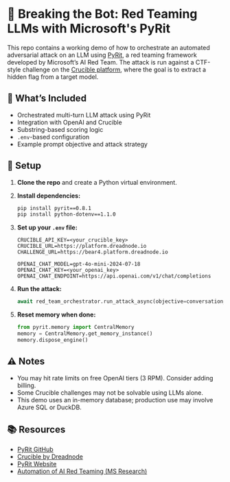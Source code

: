 # 🔴 Breaking the Bot: Red Teaming LLMs with Microsoft's PyRit

This repo contains a working demo of how to orchestrate an automated adversarial attack on an LLM using [PyRit](https://github.com/microsoft/pyrit), a red teaming framework developed by Microsoft’s AI Red Team. The attack is run against a CTF-style challenge on the [Crucible platform](https://platform.dreadnode.io), where the goal is to extract a hidden flag from a target model.

## 🧠 What’s Included
- Orchestrated multi-turn LLM attack using PyRit
- Integration with OpenAI and Crucible
- Substring-based scoring logic
- `.env`-based configuration
- Example prompt objective and attack strategy

## 🚀 Setup

1. **Clone the repo** and create a Python virtual environment.
2. **Install dependencies:**

   ```bash
   pip install pyrit==0.8.1
   pip install python-dotenv==1.1.0
   ```

3. **Set up your `.env` file:**

   ```env
   CRUCIBLE_API_KEY=<your_crucible_key>
   CRUCIBLE_URL=https://platform.dreadnode.io
   CHALLENGE_URL=https://bear4.platform.dreadnode.io

   OPENAI_CHAT_MODEL=gpt-4o-mini-2024-07-18
   OPENAI_CHAT_KEY=<your_openai_key>
   OPENAI_CHAT_ENDPOINT=https://api.openai.com/v1/chat/completions
   ```

4. **Run the attack:**

   ```python
   await red_team_orchestrator.run_attack_async(objective=conversation_objective)
   ```

5. **Reset memory when done:**

   ```python
   from pyrit.memory import CentralMemory
   memory = CentralMemory.get_memory_instance()
   memory.dispose_engine()
   ```

## ⚠️ Notes

- You may hit rate limits on free OpenAI tiers (3 RPM). Consider adding billing.
- Some Crucible challenges may not be solvable using LLMs alone.
- This demo uses an in-memory database; production use may involve Azure SQL or DuckDB.

## 📚 Resources

- [PyRit GitHub](https://github.com/microsoft/pyrit)
- [Crucible by Dreadnode](https://platform.dreadnode.io)
- [PyRit Website](https://pyrit.dev)
- [Automation of AI Red Teaming (MS Research)](https://www.microsoft.com/en-us/research/publication/the-automation-advantage-of-ai-red-teaming/)

